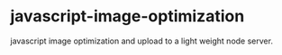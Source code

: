 # javascript-image-optimization
javascript image optimization and upload to a light weight node server.
